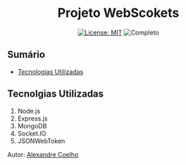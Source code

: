 
<h1 align="center"> Projeto WebScokets </h1>

<div align="center">

<a href="https://github.com/coelhoalexandre/projeto-websockets/blob/main/LICENSE" target="_blank"><img src="https://img.shields.io/badge/License-MIT-yellow.svg" alt="License: MIT"></a> <img src="https://img.shields.io/badge/Completo-lightgreen.svg" alt="Completo">

</div>

## Sumário
- [Tecnologias Utilizadas](#tecnolgias-utilizadas)

## Tecnolgias Utilizadas

1. Node.js
2. Express.js
3. MongoDB
4. Socket.IO
5. JSONWebToken

Autor: [Alexandre Coelho](https://github.com/coelhoalexandre)
